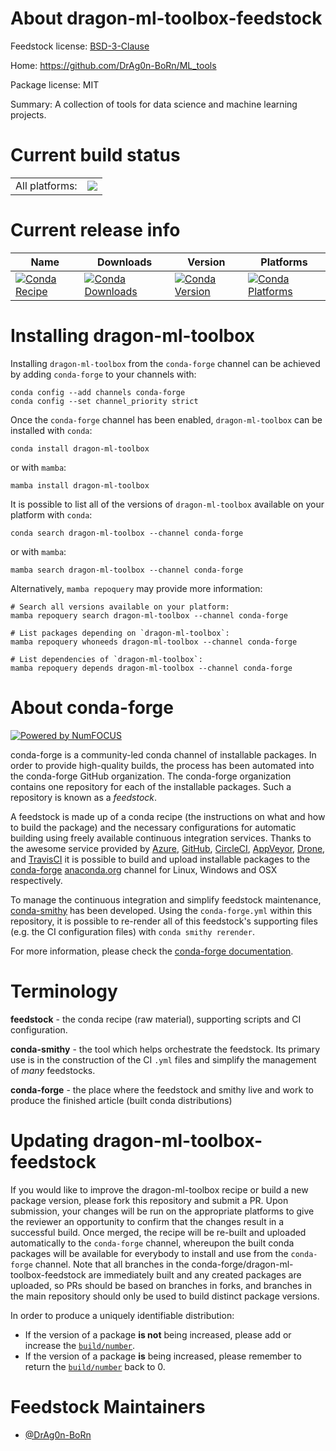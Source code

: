 About dragon-ml-toolbox-feedstock
=================================

Feedstock license: [BSD-3-Clause](https://github.com/conda-forge/dragon-ml-toolbox-feedstock/blob/main/LICENSE.txt)

Home: https://github.com/DrAg0n-BoRn/ML_tools

Package license: MIT

Summary: A collection of tools for data science and machine learning projects.

Current build status
====================


<table><tr><td>All platforms:</td>
    <td>
      <a href="https://dev.azure.com/conda-forge/feedstock-builds/_build/latest?definitionId=25967&branchName=main">
        <img src="https://dev.azure.com/conda-forge/feedstock-builds/_apis/build/status/dragon-ml-toolbox-feedstock?branchName=main">
      </a>
    </td>
  </tr>
</table>

Current release info
====================

| Name | Downloads | Version | Platforms |
| --- | --- | --- | --- |
| [![Conda Recipe](https://img.shields.io/badge/recipe-dragon--ml--toolbox-green.svg)](https://anaconda.org/conda-forge/dragon-ml-toolbox) | [![Conda Downloads](https://img.shields.io/conda/dn/conda-forge/dragon-ml-toolbox.svg)](https://anaconda.org/conda-forge/dragon-ml-toolbox) | [![Conda Version](https://img.shields.io/conda/vn/conda-forge/dragon-ml-toolbox.svg)](https://anaconda.org/conda-forge/dragon-ml-toolbox) | [![Conda Platforms](https://img.shields.io/conda/pn/conda-forge/dragon-ml-toolbox.svg)](https://anaconda.org/conda-forge/dragon-ml-toolbox) |

Installing dragon-ml-toolbox
============================

Installing `dragon-ml-toolbox` from the `conda-forge` channel can be achieved by adding `conda-forge` to your channels with:

```
conda config --add channels conda-forge
conda config --set channel_priority strict
```

Once the `conda-forge` channel has been enabled, `dragon-ml-toolbox` can be installed with `conda`:

```
conda install dragon-ml-toolbox
```

or with `mamba`:

```
mamba install dragon-ml-toolbox
```

It is possible to list all of the versions of `dragon-ml-toolbox` available on your platform with `conda`:

```
conda search dragon-ml-toolbox --channel conda-forge
```

or with `mamba`:

```
mamba search dragon-ml-toolbox --channel conda-forge
```

Alternatively, `mamba repoquery` may provide more information:

```
# Search all versions available on your platform:
mamba repoquery search dragon-ml-toolbox --channel conda-forge

# List packages depending on `dragon-ml-toolbox`:
mamba repoquery whoneeds dragon-ml-toolbox --channel conda-forge

# List dependencies of `dragon-ml-toolbox`:
mamba repoquery depends dragon-ml-toolbox --channel conda-forge
```


About conda-forge
=================

[![Powered by
NumFOCUS](https://img.shields.io/badge/powered%20by-NumFOCUS-orange.svg?style=flat&colorA=E1523D&colorB=007D8A)](https://numfocus.org)

conda-forge is a community-led conda channel of installable packages.
In order to provide high-quality builds, the process has been automated into the
conda-forge GitHub organization. The conda-forge organization contains one repository
for each of the installable packages. Such a repository is known as a *feedstock*.

A feedstock is made up of a conda recipe (the instructions on what and how to build
the package) and the necessary configurations for automatic building using freely
available continuous integration services. Thanks to the awesome service provided by
[Azure](https://azure.microsoft.com/en-us/services/devops/), [GitHub](https://github.com/),
[CircleCI](https://circleci.com/), [AppVeyor](https://www.appveyor.com/),
[Drone](https://cloud.drone.io/welcome), and [TravisCI](https://travis-ci.com/)
it is possible to build and upload installable packages to the
[conda-forge](https://anaconda.org/conda-forge) [anaconda.org](https://anaconda.org/)
channel for Linux, Windows and OSX respectively.

To manage the continuous integration and simplify feedstock maintenance,
[conda-smithy](https://github.com/conda-forge/conda-smithy) has been developed.
Using the ``conda-forge.yml`` within this repository, it is possible to re-render all of
this feedstock's supporting files (e.g. the CI configuration files) with ``conda smithy rerender``.

For more information, please check the [conda-forge documentation](https://conda-forge.org/docs/).

Terminology
===========

**feedstock** - the conda recipe (raw material), supporting scripts and CI configuration.

**conda-smithy** - the tool which helps orchestrate the feedstock.
                   Its primary use is in the construction of the CI ``.yml`` files
                   and simplify the management of *many* feedstocks.

**conda-forge** - the place where the feedstock and smithy live and work to
                  produce the finished article (built conda distributions)


Updating dragon-ml-toolbox-feedstock
====================================

If you would like to improve the dragon-ml-toolbox recipe or build a new
package version, please fork this repository and submit a PR. Upon submission,
your changes will be run on the appropriate platforms to give the reviewer an
opportunity to confirm that the changes result in a successful build. Once
merged, the recipe will be re-built and uploaded automatically to the
`conda-forge` channel, whereupon the built conda packages will be available for
everybody to install and use from the `conda-forge` channel.
Note that all branches in the conda-forge/dragon-ml-toolbox-feedstock are
immediately built and any created packages are uploaded, so PRs should be based
on branches in forks, and branches in the main repository should only be used to
build distinct package versions.

In order to produce a uniquely identifiable distribution:
 * If the version of a package **is not** being increased, please add or increase
   the [``build/number``](https://docs.conda.io/projects/conda-build/en/latest/resources/define-metadata.html#build-number-and-string).
 * If the version of a package **is** being increased, please remember to return
   the [``build/number``](https://docs.conda.io/projects/conda-build/en/latest/resources/define-metadata.html#build-number-and-string)
   back to 0.

Feedstock Maintainers
=====================

* [@DrAg0n-BoRn](https://github.com/DrAg0n-BoRn/)

